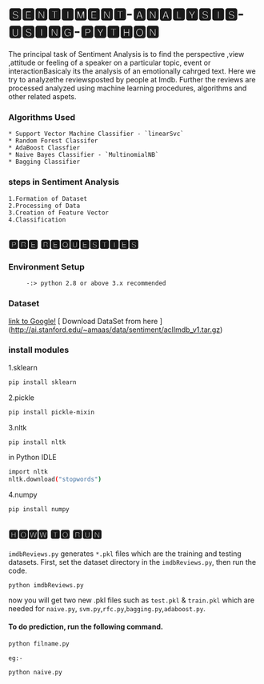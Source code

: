 # 🆂🅴🅽🆃🅸🅼🅴🅽🆃-🅰🅽🅰🅻🆈🆂🅸🆂-🆄🆂🅸🅽🅶-🅿🆈🆃🅷🅾🅽

The principal task of Sentiment Analysis is to find the perspective ,view ,attitude or feeling of a speaker on a particular topic, event or interactionBasicaly its the analysis of an emotionally cahrged text.
	Here we try to analyzethe reviewsposted by people at Imdb. Further the reviews are processed 
analyzed using machine learning procedures, algorithms and other related aspets.

### Algorithms Used
	
	* Support Vector Machine Classifier - `linearSvc`
	* Random Forest Classifer
	* AdaBoost Classfier
	* Naive Bayes Classifier - `MultinomialNB`
	* Bagging Classifier

### steps in Sentiment Analysis

	1.Formation of Dataset
	2.Processing of Data
	3.Creation of Feature Vector
	4.Classification


## 🅿🆁🅴 🆁🅴🆀🆄🅴🆂🆃🅸🅴🆂


### Environment Setup
 
         -:> python 2.8 or above 3.x recommended

### Dataset

   [link to Google!](http://google.com)
     [ Download DataSet from here ] (http://ai.stanford.edu/~amaas/data/sentiment/aclImdb_v1.tar.gz)

### install modules

1.sklearn
```bash
pip install sklearn
```
2.pickle
```bash
pip install pickle-mixin
```
3.nltk
```bash
pip install nltk
```
in Python IDLE

``` bash
import nltk
nltk.download("stopwords")
``` 

4.numpy

```bash
pip install numpy
```



## 🅷🅾🆆🆆 🆃🅾 🆁🆄🅽

`imdbReviews.py` generates `*.pkl` files which are the training and testing datasets.
First, set the dataset directory in the `imdbReviews.py`, then run the code.
```
python imdbReviews.py
```
now you will get two new .pkl files such as `test.pkl` & `train.pkl`
which are needed for `naive.py`, `svm.py`,`rfc.py`,`bagging.py`,`adaboost.py`.

#### To do prediction, run the following command.

```bash 
python filname.py 
```

`eg:-`

```bash
python naive.py
```
